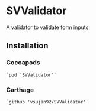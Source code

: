 # SVValidator

A validator to validate form inputs.

## Installation

### Cocoapods
	
	`pod 'SVValidator'`

### Carthage
	
	`github 'vsujan92/SVValidator'`